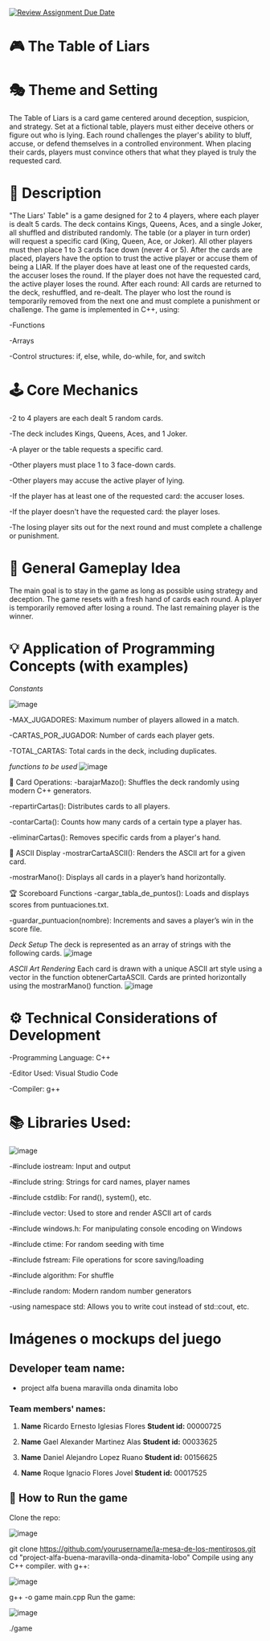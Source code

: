 [![Review Assignment Due Date](https://classroom.github.com/assets/deadline-readme-button-22041afd0340ce965d47ae6ef1cefeee28c7c493a6346c4f15d667ab976d596c.svg)](https://classroom.github.com/a/mi1WNrHU)
# 🎮 The Table of Liars

# 🎭 Theme and Setting
The Table of Liars is a card game centered around deception, suspicion, and strategy. Set at a fictional table, players must either deceive others or figure out who is lying. Each round challenges the player's ability to bluff, accuse, or defend themselves in a controlled environment. When placing their cards, players must convince others that what they played is truly the requested card.

# 📝 Description
"The Liars' Table" is a game designed for 2 to 4 players, where each player is dealt 5 cards.
The deck contains Kings, Queens, Aces, and a single Joker, all shuffled and distributed randomly. The table (or a player in turn order) will request a specific card (King, Queen, Ace, or Joker). All other players must then place 1 to 3 cards face down (never 4 or 5).
After the cards are placed, players have the option to trust the active player or accuse them of being a LIAR.
If the player does have at least one of the requested cards, the accuser loses the round.
If the player does not have the requested card, the active player loses the round.
After each round:
All cards are returned to the deck, reshuffled, and re-dealt.
The player who lost the round is temporarily removed from the next one and must complete a punishment or challenge.
The game is implemented in C++, using:

  -Functions
  
  -Arrays
  
  -Control structures: if, else, while, do-while, for, and switch

# 🕹️ Core Mechanics
-2 to 4 players are each dealt 5 random cards.

-The deck includes Kings, Queens, Aces, and 1 Joker.

-A player or the table requests a specific card.

-Other players must place 1 to 3 face-down cards.

-Other players may accuse the active player of lying.

-If the player has at least one of the requested card: the accuser loses.

-If the player doesn't have the requested card: the player loses.

-The losing player sits out for the next round and must complete a challenge or punishment.

# 🧠 General Gameplay Idea
The main goal is to stay in the game as long as possible using strategy and deception. The game resets with a fresh hand of cards each round. A player is temporarily removed after losing a round. The last remaining player is the winner.

# 💡 Application of Programming Concepts (with examples)
*Constants*


![image](https://github.com/user-attachments/assets/3ac31978-0a74-4546-b738-eedf311b1a8f)

  -MAX_JUGADORES: Maximum number of players allowed in a match.

  -CARTAS_POR_JUGADOR: Number of cards each player gets.

  -TOTAL_CARTAS: Total cards in the deck, including duplicates.

*functions to be used*
![image](https://github.com/user-attachments/assets/bdcc120a-b5a9-4a0c-9cee-d2112f154070)

🔁 Card Operations:
  -barajarMazo(): Shuffles the deck randomly using modern C++ generators.

  -repartirCartas(): Distributes cards to all players.

  -contarCarta(): Counts how many cards of a certain type a player has.

  -eliminarCartas(): Removes specific cards from a player's hand.

  🎴 ASCII Display
  -mostrarCartaASCII(): Renders the ASCII art for a given card.

  -mostrarMano(): Displays all cards in a player’s hand horizontally.

  🏆 Scoreboard Functions
  -cargar_tabla_de_puntos(): Loads and displays scores from puntuaciones.txt.

  -guardar_puntuacion(nombre): Increments and saves a player’s win in the score file.
  
  *Deck Setup*
The deck is represented as an array of strings with the following cards.
![image](https://github.com/user-attachments/assets/fe7ef5f6-ce9a-414e-a13b-19b165ea9837)



*ASCII Art Rendering*
Each card is drawn with a unique ASCII art style using a vector<string> in the function obtenerCartaASCII. Cards are printed horizontally using the mostrarMano() function.
![image](https://github.com/user-attachments/assets/62a6a839-5c6c-40d0-8185-b07f93bb2703)



# ⚙️ Technical Considerations of Development
  -Programming Language: C++
  
  -Editor Used: Visual Studio Code
  
  -Compiler: g++

# 📚 Libraries Used:
![image](https://github.com/user-attachments/assets/f96f6eb6-9c28-461a-b0fd-4b832b269829)

  -#include iostream: Input and output
  
  -#include string: Strings for card names, player names
  
  -#include cstdlib: For rand(), system(), etc.
  
  -#include vector: Used to store and render ASCII art of cards
  
  -#include windows.h: For manipulating console encoding on Windows
  
  -#include ctime: For random seeding with time
  
  -#include fstream: File operations for score saving/loading
  
  -#include algorithm: For shuffle
  
  -#include random: Modern random number generators
  
  -using namespace std: Allows you to write cout instead of std::cout, etc.

# Imágenes o mockups del juego

## **Developer team name:**
- project alfa buena maravilla onda dinamita lobo
### **Team members' names:**
1. **Name** Ricardo Ernesto Iglesias Flores 
   **Student id:** 00000725

2. **Name** Gael Alexander Martinez Alas 
   **Student id:** 00033625

3. **Name** Daniel Alejandro Lopez Ruano 
   **Student id:** 00156625
   
4. **Name** Roque Ignacio Flores Jovel 
   **Student id:** 00017525
   
## 🏁 How to Run the game
Clone the repo:


![image](https://github.com/user-attachments/assets/b9f31083-aa17-48ba-b9b8-268a248bb2c1)

git clone https://github.com/yourusername/la-mesa-de-los-mentirosos.git
cd "project-alfa-buena-maravilla-onda-dinamita-lobo"
Compile using any C++ compiler. 
with g++:


![image](https://github.com/user-attachments/assets/3d710f35-01c1-41ad-8964-1481835aae99)

g++ -o game main.cpp
Run the game:


![image](https://github.com/user-attachments/assets/0fec167b-f786-40bc-8e52-84378d83cad4)

./game

